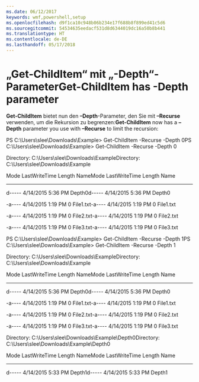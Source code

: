 ```yaml
---
ms.date: 06/12/2017
keywords: wmf,powershell,setup
ms.openlocfilehash: d9f1ca10c948b06b234e17f688b8f899ed41c5d6
ms.sourcegitcommit: 54534635eedacf531d8d6344019dc16a50b8b441
ms.translationtype: HT
ms.contentlocale: de-DE
ms.lasthandoff: 05/17/2018
---
```

# <a name="get-childitem-has--depth-parameter"></a><span data-ttu-id="cec5e-102">„Get-ChildItem“ mit „-Depth“-Parameter</span><span class="sxs-lookup"><span data-stu-id="cec5e-102">Get-ChildItem has -Depth parameter</span></span>
<span data-ttu-id="cec5e-103">**Get-ChildItem** bietet nun den **–Depth**-Parameter, den Sie mit **–Recurse** verwenden, um die Rekursion zu begrenzen:</span><span class="sxs-lookup"><span data-stu-id="cec5e-103">**Get-ChildItem** now has a **–Depth** parameter you use with **–Recurse** to limit the recursion:</span></span>

<span data-ttu-id="cec5e-104">PS C:\\Users\\slee\\Downloads\\Example&gt; Get-ChildItem -Recurse -Depth 0</span><span class="sxs-lookup"><span data-stu-id="cec5e-104">PS C:\\Users\\slee\\Downloads\\Example&gt; Get-ChildItem -Recurse -Depth 0</span></span>

<span data-ttu-id="cec5e-105">Directory: C:\\Users\\slee\\Downloads\\Example</span><span class="sxs-lookup"><span data-stu-id="cec5e-105">Directory: C:\\Users\\slee\\Downloads\\Example</span></span>

<span data-ttu-id="cec5e-106">Mode LastWriteTime Length Name</span><span class="sxs-lookup"><span data-stu-id="cec5e-106">Mode LastWriteTime Length Name</span></span>

---- ------------- ------ ----

<span data-ttu-id="cec5e-107">d----- 4/14/2015 5:36 PM Depth0</span><span class="sxs-lookup"><span data-stu-id="cec5e-107">d----- 4/14/2015 5:36 PM Depth0</span></span>

<span data-ttu-id="cec5e-108">-a---- 4/14/2015 1:19 PM 0 File1.txt</span><span class="sxs-lookup"><span data-stu-id="cec5e-108">-a---- 4/14/2015 1:19 PM 0 File1.txt</span></span>

<span data-ttu-id="cec5e-109">-a---- 4/14/2015 1:19 PM 0 File2.txt</span><span class="sxs-lookup"><span data-stu-id="cec5e-109">-a---- 4/14/2015 1:19 PM 0 File2.txt</span></span>

<span data-ttu-id="cec5e-110">-a---- 4/14/2015 1:19 PM 0 File3.txt</span><span class="sxs-lookup"><span data-stu-id="cec5e-110">-a---- 4/14/2015 1:19 PM 0 File3.txt</span></span>

<span data-ttu-id="cec5e-111">PS C:\\Users\\slee\\Downloads\\Example&gt; Get-ChildItem -Recurse -Depth 1</span><span class="sxs-lookup"><span data-stu-id="cec5e-111">PS C:\\Users\\slee\\Downloads\\Example&gt; Get-ChildItem -Recurse -Depth 1</span></span>

<span data-ttu-id="cec5e-112">Directory: C:\\Users\\slee\\Downloads\\Example</span><span class="sxs-lookup"><span data-stu-id="cec5e-112">Directory: C:\\Users\\slee\\Downloads\\Example</span></span>

<span data-ttu-id="cec5e-113">Mode LastWriteTime Length Name</span><span class="sxs-lookup"><span data-stu-id="cec5e-113">Mode LastWriteTime Length Name</span></span>

---- ------------- ------ ----

<span data-ttu-id="cec5e-114">d----- 4/14/2015 5:36 PM Depth0</span><span class="sxs-lookup"><span data-stu-id="cec5e-114">d----- 4/14/2015 5:36 PM Depth0</span></span>

<span data-ttu-id="cec5e-115">-a---- 4/14/2015 1:19 PM 0 File1.txt</span><span class="sxs-lookup"><span data-stu-id="cec5e-115">-a---- 4/14/2015 1:19 PM 0 File1.txt</span></span>

<span data-ttu-id="cec5e-116">-a---- 4/14/2015 1:19 PM 0 File2.txt</span><span class="sxs-lookup"><span data-stu-id="cec5e-116">-a---- 4/14/2015 1:19 PM 0 File2.txt</span></span>

<span data-ttu-id="cec5e-117">-a---- 4/14/2015 1:19 PM 0 File3.txt</span><span class="sxs-lookup"><span data-stu-id="cec5e-117">-a---- 4/14/2015 1:19 PM 0 File3.txt</span></span>

<span data-ttu-id="cec5e-118">Directory: C:\\Users\\slee\\Downloads\\Example\\Depth0</span><span class="sxs-lookup"><span data-stu-id="cec5e-118">Directory: C:\\Users\\slee\\Downloads\\Example\\Depth0</span></span>

<span data-ttu-id="cec5e-119">Mode LastWriteTime Length Name</span><span class="sxs-lookup"><span data-stu-id="cec5e-119">Mode LastWriteTime Length Name</span></span>

---- ------------- ------ ----

<span data-ttu-id="cec5e-120">d----- 4/14/2015 5:33 PM Depth1</span><span class="sxs-lookup"><span data-stu-id="cec5e-120">d----- 4/14/2015 5:33 PM Depth1</span></span>
